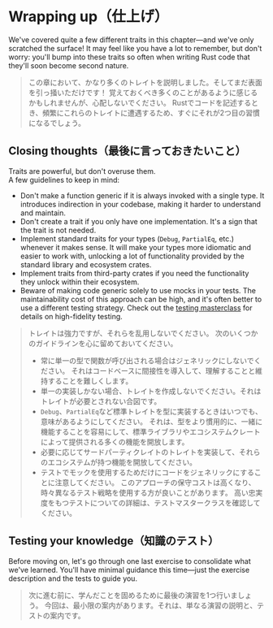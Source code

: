 # Wrapping up（仕上げ）

We've covered quite a few different traits in this chapter—and we've only scratched the surface!
It may feel like you have a lot to remember, but don't worry: you'll bump into these traits
so often when writing Rust code that they'll soon become second nature.

> この章において、かなり多くのトレイトを説明しました。そしてまだ表面を引っ掻いただけです！
> 覚えておくべき多くのことがあるように感じるかもしれませんが、心配しないでください。
> Rustでコードを記述するとき、頻繁にこれらのトレイトに遭遇するため、すぐにそれが2つ目の習慣になるでしょう。

## Closing thoughts（最後に言っておきたいこと）

Traits are powerful, but don't overuse them.\
A few guidelines to keep in mind:

- Don't make a function generic if it is always invoked with a single type. It introduces indirection in your
  codebase, making it harder to understand and maintain.
- Don't create a trait if you only have one implementation. It's a sign that the trait is not needed.
- Implement standard traits for your types (`Debug`, `PartialEq`, etc.) whenever it makes sense.
  It will make your types more idiomatic and easier to work with, unlocking a lot of functionality provided
  by the standard library and ecosystem crates.
- Implement traits from third-party crates if you need the functionality they unlock within their ecosystem.
- Beware of making code generic solely to use mocks in your tests. The maintainability cost of this approach
  can be high, and it's often better to use a different testing strategy. Check out the
  [testing masterclass](https://github.com/mainmatter/rust-advanced-testing-workshop)
  for details on high-fidelity testing.

> トレイトは強力ですが、それらを乱用しないでください。
> 次のいくつかのガイドラインを心に留めておいてください。
>
> - 常に単一の型で関数が呼び出される場合はジェネリックにしないでください。
>   それはコードベースに間接性を導入して、理解することと維持することを難しくします。
> - 単一の実装しかない場合、トレイトを作成しないでください。それはトレイトが必要とされない合図です。
> - `Debug`、`PartialEq`など標準トレイトを型に実装するときはいつでも、意味があるようにしてください。
>   それは、型をより慣用的に、一緒に機能することを容易にして、標準ライブラリやエコシステムクレートによって提供される多くの機能を開放します。
> - 必要に応じてサードパーティクレイトのトレイトを実装して、それらのエコシステムが持つ機能を開放してください。
> - テストでモックを使用するためだけにコードをジェネリックにすることに注意してください。
>   このアプローチの保守コストは高くなり、時々異なるテスト戦略を使用する方が良いことがあります。
>   高い忠実度をもつテストについての詳細は、テストマスタークラスを確認してください。

## Testing your knowledge（知識のテスト）

Before moving on, let's go through one last exercise to consolidate what we've learned.
You'll have minimal guidance this time—just the exercise description and the tests to guide you.

> 次に進む前に、学んだことを固めるために最後の演習を1つ行いましょう。
> 今回は、最小限の案内があります。それは、単なる演習の説明と、テストの案内です。
